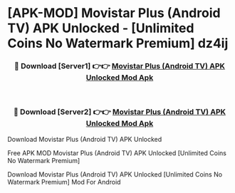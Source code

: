 # [APK-MOD] Movistar Plus (Android TV) APK Unlocked - [Unlimited Coins No Watermark Premium] dz4ij



<div align="center">
<h3>🔴 Download [Server1] 👉👉 <a href="https://momento.my/?title=Movistar_Plus_(Android_TV)_APK_Unlocked">Movistar Plus (Android TV) APK Unlocked Mod Apk</a></h3><br>

<h3>🔴 Download [Server2] 👉👉 <a href="https://momento.my/?title=Movistar_Plus_(Android_TV)_APK_Unlocked">Movistar Plus (Android TV) APK Unlocked Mod Apk</a></h3>
</div>



Download Movistar Plus (Android TV) APK Unlocked 

Free APK MOD Movistar Plus (Android TV) APK Unlocked [Unlimited Coins No Watermark Premium]

Download Movistar Plus (Android TV) APK Unlocked [Unlimited Coins No Watermark Premium] Mod For Android

